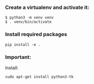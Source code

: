 ### Create a virtualenv and activate it:

```
$ python3 -m venv venv
$ . venv/bin/activate
```

### Install required packages 

```
pip install -e .
```

### Important:
 
 
Install: 

```
sudo apt-get install python3-tk
```